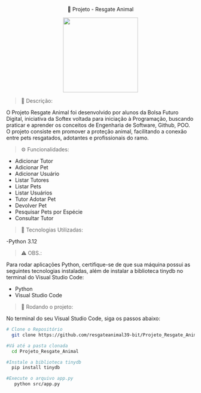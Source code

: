 <p align="center">  🐾 Projeto - Resgate Animal

<p align="center"> <img src="https://github.com/user-attachments/assets/c3ce81a1-c21e-4a73-abad-b95c70acd228" width="200">

> 📝 Descrição:

O Projeto Resgate Animal foi desenvolvido por alunos da Bolsa Futuro Digital, iniciativa da Softex voltada para iniciação à Programação, buscando praticar e aprender os conceitos de Engenharia de Software, Github, POO. O projeto consiste em promover a proteção animal, facilitando a conexão entre pets resgatados, adotantes e profissionais do ramo.

> ⚙️ Funcionalidades:

- Adicionar Tutor
- Adicionar Pet
- Adicionar Usuário
- Listar Tutores
- Listar Pets
- Listar Usuários
- Tutor Adotar Pet
- Devolver Pet
- Pesquisar Pets por Espécie
- Consultar Tutor

> 🔧 Tecnologias Utilizadas:

-Python 3.12

> ⚠️ OBS.:

Para rodar aplicações Python, certifique-se de que sua máquina possui as seguintes tecnologias instaladas, além de instalar a biblioteca tinydb no terminal do Visual Studio Code:

- Python 
- Visual Studio Code

> 🚀 Rodando o projeto:

No terminal do seu Visual Studio Code, siga os passos abaixo:

```bash
# Clone o Repositório
  git clone https://github.com/resgateanimal39-bit/Projeto_Resgate_Animal.git
```
```bash
#Vá até a pasta clonada
  cd Projeto_Resgate_Animal
```
```bash
#Instale a biblioteca tinydb
  pip install tinydb
```
```bash
#Execute o arquivo app.py
   python src/app.py
```
